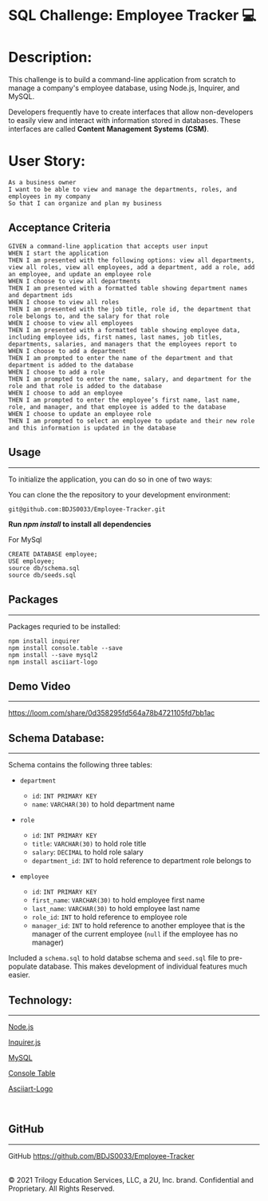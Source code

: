 # SQL Challenge: Employee Tracker :computer:

# Description:

This challenge is to build a command-line application from scratch to manage a company's employee database, using Node.js, Inquirer, and MySQL.

Developers frequently have to create interfaces that allow non-developers to easily view and interact with information stored in databases. These interfaces are called  **Content** **Management** **Systems** **(CSM)**.
<br />

# User Story: 
```
As a business owner
I want to be able to view and manage the departments, roles, and employees in my company
So that I can organize and plan my business
```
## Acceptance Criteria
```
GIVEN a command-line application that accepts user input
WHEN I start the application
THEN I am presented with the following options: view all departments, view all roles, view all employees, add a department, add a role, add an employee, and update an employee role
WHEN I choose to view all departments
THEN I am presented with a formatted table showing department names and department ids
WHEN I choose to view all roles
THEN I am presented with the job title, role id, the department that role belongs to, and the salary for that role
WHEN I choose to view all employees
THEN I am presented with a formatted table showing employee data, including employee ids, first names, last names, job titles, departments, salaries, and managers that the employees report to
WHEN I choose to add a department
THEN I am prompted to enter the name of the department and that department is added to the database
WHEN I choose to add a role
THEN I am prompted to enter the name, salary, and department for the role and that role is added to the database
WHEN I choose to add an employee
THEN I am prompted to enter the employee’s first name, last name, role, and manager, and that employee is added to the database
WHEN I choose to update an employee role
THEN I am prompted to select an employee to update and their new role and this information is updated in the database
```
## Usage
____________

To initialize the application, you can do so in one of two ways: 

You can clone the the repository to your development environment:

```
git@github.com:BDJS0033/Employee-Tracker.git
```

**Run _npm install_ to install all dependencies**

For MySql
```
CREATE DATABASE employee;
USE employee;
source db/schema.sql
source db/seeds.sql
```
## Packages
______________

Packages requried to be installed:

```
npm install inquirer
npm install console.table --save
npm install --save mysql2
npm install asciiart-logo
```

## Demo Video
________

https://loom.com/share/0d358295fd564a78b4721105fd7bb1ac

## Schema Database:
_________
Schema contains the following three tables:

* `department`
  * `id`: `INT PRIMARY KEY`
  * `name`: `VARCHAR(30)` to hold department name

* `role`
  * `id`: `INT PRIMARY KEY`
  * `title`: `VARCHAR(30)` to hold role title
  * `salary`: `DECIMAL` to hold role salary
  * `department_id`: `INT` to hold reference to department role belongs to

* `employee`
  * `id`: `INT PRIMARY KEY`
  * `first_name`: `VARCHAR(30)` to hold employee first name
  * `last_name`: `VARCHAR(30)` to hold employee last name
  * `role_id`: `INT` to hold reference to employee role
  * `manager_id`: `INT` to hold reference to another employee that is the manager of the current employee (`null` if the employee has no manager)

Included a `schema.sql` to hold databse schema and `seed.sql` file to pre-populate database. This makes development of individual features much easier.
<br />

## Technology:
________________________
<p><a href="https://nodejs.org/">Node.js</a></p>
<p><a href="https://www.npmjs.com/package/inquirer">Inquirer.js</a></p>
<p><a href="https://www.npmjs.com/package/mysql">MySQL</a></p>
<p><a href="https://www.npmjs.com/package/console.table">Console Table</a></p>
<p><a href="https://www.npmjs.com/package/asciiart-logo">Asciiart-Logo</a></p> 
<br />

## GitHub
________________

GitHub https://github.com/BDJS0033/Employee-Tracker


<br />
© 2021 Trilogy Education Services, LLC, a 2U, Inc. brand. Confidential and Proprietary. All Rights Reserved.
